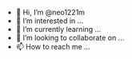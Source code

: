- 👋 Hi, I’m @neo1221m
- 👀 I’m interested in ...
- 🌱 I’m currently learning ...
- 💞️ I’m looking to collaborate on ...
- 📫 How to reach me ...

<!---
neo1221m/neo1221m is a ✨ special ✨ repository because its `README.md` (this file) appears on your GitHub profile.
You can click the Preview link to take a look at your changes.
--->

